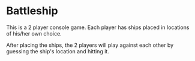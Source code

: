 # Battleship

This is a 2 player console game. Each player has ships placed in locations of his/her own choice.

After placing the ships, the 2 players will play against each other by guessing the ship's location and hitting it.
